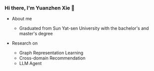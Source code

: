 ### Hi there, I'm Yuanzhen Xie 👋

<!--
**FlyingFeather/FlyingFeather** is a ✨ _special_ ✨ repository because its `README.md` (this file) appears on your GitHub profile.

Here are some ideas to get you started:

- 🔭 I’m currently working on ...
- 🌱 I’m currently learning ...
- 👯 I’m looking to collaborate on ...
- 🤔 I’m looking for help with ...
- 💬 Ask me about ...
- 📫 How to reach me: ...
- 😄 Pronouns: ...
- ⚡ Fun fact: ...
-->

- About me
  - Graduated from Sun Yat-sen University with the bachelor's and master's degree
 
- Research on
  - Graph Representation Learning
  - Cross-domain Recommendation
  - LLM Agent
